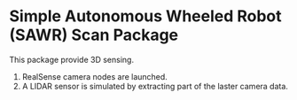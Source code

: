# Simple Autonomous Wheeled Robot (SAWR) Scan Package

This package provide 3D sensing.
  1. RealSense camera nodes are launched.
  2. A LIDAR sensor is simulated by extracting part of the laster camera data.

